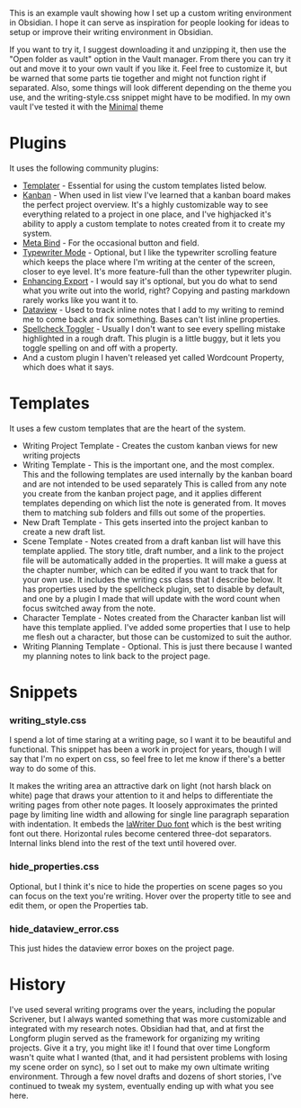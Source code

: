 This is an example vault showing how I set up a custom writing environment in Obsidian. I hope it can serve as inspiration for people looking for ideas to setup or improve their writing environment in Obsidian. 

If you want to try it, I suggest downloading it and unzipping it, then use the "Open folder as vault" option in the Vault manager. From there you can try it out and move it to your own vault if you like it. Feel free to customize it, but be warned that some parts tie together and might not function right if separated. Also, some things will look different depending on the theme you use, and the writing-style.css snippet might have to be modified. In my own vault I've tested it with the [Minimal](https://github.com/kepano/obsidian-minimal) theme

# Plugins

It uses the following community plugins:

- [Templater](https://github.com/SilentVoid13/Templater) - Essential for using the custom templates listed below.
- [Kanban](https://github.com/mgmeyers/obsidian-kanban) - When used in list view I've learned that a kanban board makes the perfect project overview. It's a highly customizable way to see everything related to a project in one place, and I've highjacked it's ability to apply a custom template to notes created from it to create my system.
- [Meta Bind](https://github.com/mProjectsCode/obsidian-meta-bind-plugin) - For the occasional button and field.
- [Typewriter Mode](https://github.com/davisriedel/obsidian-typewriter-mode) - Optional, but I like the typewriter scrolling feature which keeps the place where I'm writing at the center of the screen, closer to eye level. It's more feature-full than the other typewriter plugin.
- [Enhancing Export](https://github.com/mokeyish/obsidian-enhancing-export) - I would say it's optional, but you do what to send what you write out into the world, right? Copying and pasting markdown rarely works like you want it to.
- [Dataview](https://github.com/blacksmithgu/obsidian-dataview) - Used to track inline notes that I add to my writing to remind me to come back and fix something. Bases can't list inline properties.
- [Spellcheck Toggler](https://github.com/julzerinos/spellcheck-toggler-obsidian-plugin) - Usually I don't want to see every spelling mistake highlighted in a rough draft. This plugin is a little buggy, but it lets you toggle spelling on and off with a property.
- And a custom plugin I haven't released yet called Wordcount Property, which does what it says.

# Templates

It uses a few custom templates that are the heart of the system.
- Writing Project Template - Creates the custom kanban views for new writing projects
- Writing Template - This is the important one, and the most complex. This and the following templates are used internally by the kanban board and are not intended to be used separately This is called from any note you create from the kanban project page, and it applies different templates depending on which list the note is generated from. It moves them to matching sub folders and fills out some of the properties.
- New Draft Template - This gets inserted into the project kanban to create a new draft list.
- Scene Template - Notes created from a draft kanban list will have this template applied. The story title, draft number, and a link to the project file will be automatically added in the properties. It will make a guess at the chapter number, which can be edited if you want to track that for your own use. It includes the writing css class that I describe below. It has properties used by the spellcheck plugin, set to disable by default, and one by a plugin I made that will update with the word count when focus switched away from the note.
- Character Template - Notes created from the Character kanban list will have this template applied. I've added some properties that I use to help me flesh out a character, but those can be customized to suit the author.
- Writing Planning Template - Optional. This is just there because I wanted my planning notes to link back to the project page.

# Snippets

### writing_style.css

I spend a lot of time staring at a writing page, so I want it to be beautiful and functional. This snippet has been a work in project for years, though I will say that I'm no expert on css, so feel free to let me know if there's a better way to do some of this. 

It makes the writing area an attractive dark on light (not harsh black on white) page that draws your attention to it and helps to differentiate the writing pages from other note pages. It loosely approximates the printed page by limiting line width and allowing for single line paragraph separation with indentation. It embeds the [IaWriter Duo font](https://ia.net/topics/in-search-of-the-perfect-writing-font) which is the best writing font out there. Horizontal rules become centered three-dot separators. Internal links blend into the rest of the text until hovered over. 
### hide_properties.css

Optional, but I think it's nice to hide the properties on scene pages so you can focus on the text you're writing. Hover over the property title to see and edit them, or open the Properties tab. 

### hide_dataview_error.css

This just hides the dataview error boxes on the project page.

# History

I've used several writing programs over the years, including the popular Scrivener, but I always wanted something that was more customizable and integrated with my research notes. Obsidian had that, and at first the Longform plugin served as the framework for organizing my writing projects. Give it a try, you might like it! I found that over time Longform wasn't quite what I wanted (that, and it had persistent problems with losing my scene order on sync), so I set out to make my own ultimate writing environment. Through a few novel drafts and dozens of short stories, I've continued to tweak my system, eventually ending up with what you see here.


